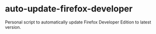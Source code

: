 # auto-update-firefox-developer
Personal script to automatically update Firefox Developer Edition to latest version.
